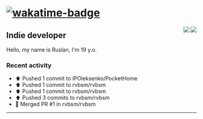 # [![wakatime-badge]][wakatime-profile]

<img align="right" src="https://github-readme-stats.vercel.app/api?username=rvbsm&show_icons=true&count_private=true&include_all_commits=true&theme=dark"/>
<img align="right" src="https://github-profile-trophy.vercel.app/?username=rvbsm&theme=darkhub&margin-w=9&column=4&title=Commits,Issues,PullRequest,Stars"/>

## Indie developer

Hello, my name is Ruslan, I'm 19 y.o.

### Recent activity

* ⬆️ Pushed 1 commit to IPOleksenko/PocketHome
* ⬆️ Pushed 1 commit to rvbsm/rvbsm
* ⬆️ Pushed 1 commit to rvbsm/rvbsm
* ⬆️ Pushed 3 commits to rvbsm/rvbsm
* 🎉 Merged PR #1 in rvbsm/rvbsm

---

<!-- variables -->
[wakatime-badge]: https://wakatime.com/badge/user/ca55f4a1-d151-444b-806b-5cd1ffecec4a.svg
[wakatime-profile]: http://wakatime.com/@rvbsm
